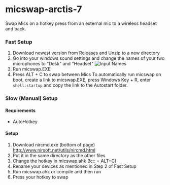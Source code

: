 # micswap-arctis-7
Swap Mics on a hotkey press from an external mic to a wireless headset and back.

### Fast Setup
1. Download newest version from [Releases](https://github.com/DatDraggy/micswap-arctis-7/releases) and Unzip to a new directory
2. Go into your windows sound settings and change the names of your two microphones to "Desk" and "Headset"
![Input Names](https://img.kieran.de/wOstKEe.png)
3. Run micswap.EXE
4. Press ALT + C to swap between Mics
To automatically run micswap on boot, create a link to micswap.EXE, press Windows Key + R, enter `shell:startup` and copy the link to the Autostart folder.


### Slow (Manual) Setup
#### Requirements
* AutoHotkey

#### Setup

1. Download nircmd.exe (bottom of page) http://www.nirsoft.net/utils/nircmd.html
2. Put it in the same directory as the other files
3. Change the hotkey in micswap.ahk (!c:: = ALT+C)
4. Rename your devices as mentioned in Step 2 of Fast Setup
5. Run micswap.ahk or compile and then run
6. Press your hotkey to swap
